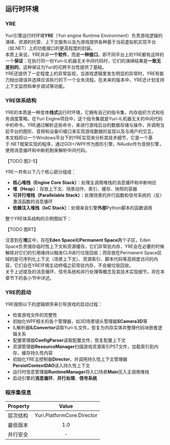 ﻿## 运行时环境

### YRE
Yuri引擎运行时环境**YRE**（Yuri engine Runtime Environment）负责游戏逻辑的演绎、资源的托管、上下文服务以及为游戏提供各种基于当前虚拟机实现平台（如.NET）上的功能接口的更高程度的封装。<br/>
本质上来说，YRE并非**一个软件**，而是**一种接口**。即不同平台上的YRE都有这样的一个**保证**：在执行同一份Yuri-IL机器无关中间代码时，它们的演绎结果是**一致无差别的**。这种保证为Yuri的可跨平台性提供了基础。<br/>
YRE还提供了一定程度上的异常监视，当游戏逻辑里发生明显的异常时，YRE有能力抛出错误并选择应该执行的下一个业务流程。在未来的版本中，YRE还计划支持上下文监控和单步调试等功能。<br/>

### YRE体系结构
YRE的本质是一种变体**栈式**运行时环境，它拥有自己的指令集，内存组织方式和任务调度策略。在Yuri Engine项目中，这个指令集就是Yuri-IL机器无关的中间代码中的命令。YRE通过解析这些命令，来进行游戏后台的数据存储与操作，并调用当前平台的图形、音频和设备IO接口来实现游戏数据的呈现以及与用户的交互。<br/>
本文档将以一个Windows平台下的YRE实现来分析其技术细节，它是一个基于.NET框架实现的程序，通过GDI+/WPF作为图形引擎，NAudio作为音频引擎，使用消息循环和中断机制来解析中间代码。<br/>

【TODO 图2-5】

YRE一共有以下几个核心部分组成：

- **核心堆栈（Engine Core Stack）**：处理主调用堆栈的消息循环和中断响应
- **堆（Heap）**：存放上下文、场景动作、索引、缓存、快照的容器
- **可并行堆栈（Parallelable Stack）**：处理场景的并行函数和信号系统的（反）激活函数的消息循环
- **依赖注入堆栈（IoC Stack）**：处理来自引擎**外部**Python脚本的函数调用

整个YRE体系结构的示例图如下：

【TODO 图RT】

注意到在**堆**区中，存在**Eden Space**和**Permanent Space**两个子区，Eden Space负责储存临时性上下文和资源缓存，它们非常驻内存，YRE会在必要的时候解除对它们的引用维持以触发CLR进行垃圾回收；而存放在Permanent Space区域的是可序列化上下文（场景上下文）、资源索引、脚本代码等高频度访问的内容，它们会在YRE环境主动坍塌之前常驻内存，不会被垃圾回收。<br/>
关于上述提及的消息循环、信号系统和并行处理等概念及其技术实现细节，将在本章节下的各小节中详述。

### YRE的启动
YRE按照以下的逻辑顺序来引导游戏的启动过程：

- 检查游戏文件的完整性
- 初始化WPF相关的各个管理器，如3D场景镜头管理器**SCamera3D**等
- IL解析器**ILConvertor**读取Yuri-IL文件，恢复为内存实体并整理代码块嵌套逻辑关系
- 配置管理器**ConfigParser**读取配置文件，恢复配置上下文
- 资源管理器**ResourceManager**扫描游戏资源索引PST文件，加载索引到内存，缓存持久性内容
- 初始化YRE主控制器**Director**，并调用持久性上下文管理器**PersistContextDAO**读入持久性上下文
- 运行时信息管理器**RuntimeManager**将入口场景**Main**压入主调用堆栈
- 启动引擎的**消息循环**、**并行处理**、**信号系统**

### 程序集信息
| Property | Value |
| :-------- | :--------: |
| 层次结构   | Yuri.PlatformCore.Director |
| 最低版本   | 1.0 |
| 并行安全   | - |

